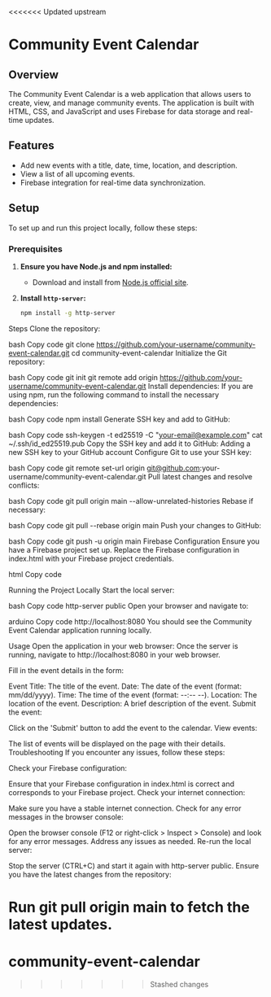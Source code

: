 <<<<<<< Updated upstream
# Community Event Calendar

## Overview
The Community Event Calendar is a web application that allows users to create, view, and manage community events. The application is built with HTML, CSS, and JavaScript and uses Firebase for data storage and real-time updates.

## Features
- Add new events with a title, date, time, location, and description.
- View a list of all upcoming events.
- Firebase integration for real-time data synchronization.

## Setup
To set up and run this project locally, follow these steps:

### Prerequisites
1. **Ensure you have Node.js and npm installed:**
   - Download and install from [Node.js official site](https://nodejs.org/).

2. **Install `http-server`:**
   ```bash
   npm install -g http-server
Steps
Clone the repository:

bash
Copy code
git clone https://github.com/your-username/community-event-calendar.git
cd community-event-calendar
Initialize the Git repository:

bash
Copy code
git init
git remote add origin https://github.com/your-username/community-event-calendar.git
Install dependencies:
If you are using npm, run the following command to install the necessary dependencies:

bash
Copy code
npm install
Generate SSH key and add to GitHub:

bash
Copy code
ssh-keygen -t ed25519 -C "your-email@example.com"
cat ~/.ssh/id_ed25519.pub
Copy the SSH key and add it to GitHub: Adding a new SSH key to your GitHub account
Configure Git to use your SSH key:

bash
Copy code
git remote set-url origin git@github.com:your-username/community-event-calendar.git
Pull latest changes and resolve conflicts:

bash
Copy code
git pull origin main --allow-unrelated-histories
Rebase if necessary:

bash
Copy code
git pull --rebase origin main
Push your changes to GitHub:

bash
Copy code
git push -u origin main
Firebase Configuration
Ensure you have a Firebase project set up. Replace the Firebase configuration in index.html with your Firebase project credentials.

html
Copy code
<script type="module">
  // Import the functions you need from the SDKs you need
  import { initializeApp } from "https://www.gstatic.com/firebasejs/10.12.2/firebase-app.js";
  import { getAnalytics } from "https://www.gstatic.com/firebasejs/10.12.2/firebase-analytics.js";

  // Your web app's Firebase configuration
  const firebaseConfig = {
    apiKey: "YOUR_API_KEY",
    authDomain: "YOUR_AUTH_DOMAIN",
    projectId: "YOUR_PROJECT_ID",
    storageBucket: "YOUR_STORAGE_BUCKET",
    messagingSenderId: "YOUR_MESSAGING_SENDER_ID",
    appId: "YOUR_APP_ID",
    measurementId: "YOUR_MEASUREMENT_ID"
  };

  // Initialize Firebase
  const app = initializeApp(firebaseConfig);
  const analytics = getAnalytics(app);
</script>
Running the Project Locally
Start the local server:

bash
Copy code
http-server public
Open your browser and navigate to:

arduino
Copy code
http://localhost:8080
You should see the Community Event Calendar application running locally.

Usage
Open the application in your web browser:
Once the server is running, navigate to http://localhost:8080 in your web browser.

Fill in the event details in the form:

Event Title: The title of the event.
Date: The date of the event (format: mm/dd/yyyy).
Time: The time of the event (format: --:-- --).
Location: The location of the event.
Description: A brief description of the event.
Submit the event:

Click on the 'Submit' button to add the event to the calendar.
View events:

The list of events will be displayed on the page with their details.
Troubleshooting
If you encounter any issues, follow these steps:

Check your Firebase configuration:

Ensure that your Firebase configuration in index.html is correct and corresponds to your Firebase project.
Check your internet connection:

Make sure you have a stable internet connection.
Check for any error messages in the browser console:

Open the browser console (F12 or right-click > Inspect > Console) and look for any error messages. Address any issues as needed.
Re-run the local server:

Stop the server (CTRL+C) and start it again with http-server public.
Ensure you have the latest changes from the repository:

Run git pull origin main to fetch the latest updates.
=======
# community-event-calendar
>>>>>>> Stashed changes
